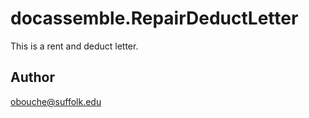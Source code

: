 # docassemble.RepairDeductLetter

This is a rent and deduct letter.

## Author

obouche@suffolk.edu

